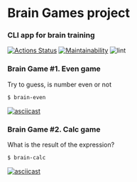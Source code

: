 # Brain Games project
### CLI app for brain training

[![Actions Status](https://github.com/LenaRib/frontend-project-lvl1/workflows/hexlet-check/badge.svg)](https://github.com/LenaRib/frontend-project-lvl1/actions) [![Maintainability](https://api.codeclimate.com/v1/badges/a99a88d28ad37a79dbf6/maintainability)](https://codeclimate.com/github/codeclimate/codeclimate/maintainability) ![lint](https://github.com/LenaRib/frontend-project-lvl1/workflows/lint/badge.svg?branch=main)

### Brain Game #1. Even game
Try to guess, is number even or not
```sh
$ brain-even
```
[![asciicast](https://asciinema.org/a/8hwq4tY9fRw7kNrMHT6i1fcLr.svg)](https://asciinema.org/a/8hwq4tY9fRw7kNrMHT6i1fcLr)

### Brain Game #2. Calc game
What is the result of the expression?
```sh
$ brain-calc
```
[![asciicast](https://asciinema.org/a/Dsc7BYllZunHF76Ms5dSO0ab9.svg)](https://asciinema.org/a/Dsc7BYllZunHF76Ms5dSO0ab9)
